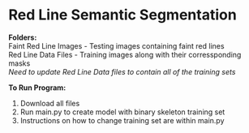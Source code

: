 # Red Line Semantic Segmentation

**Folders:** \
Faint Red Line Images - Testing images containing faint red lines \
Red Line Data Files - Training images along with their corressponding masks \
*Need to update Red Line Data files to contain all of the training sets*

**To Run Program:**
1. Download all files
2. Run main.py to create model with binary skeleton training set
3. Instructions on how to change training set are within main.py



